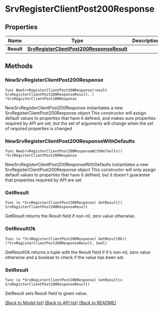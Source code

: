# SrvRegisterClientPost200Response

## Properties

Name | Type | Description | Notes
------------ | ------------- | ------------- | -------------
**Result** | [**SrvRegisterClientPost200ResponseResult**](SrvRegisterClientPost200ResponseResult.md) |  | 

## Methods

### NewSrvRegisterClientPost200Response

`func NewSrvRegisterClientPost200Response(result SrvRegisterClientPost200ResponseResult, ) *SrvRegisterClientPost200Response`

NewSrvRegisterClientPost200Response instantiates a new SrvRegisterClientPost200Response object
This constructor will assign default values to properties that have it defined,
and makes sure properties required by API are set, but the set of arguments
will change when the set of required properties is changed

### NewSrvRegisterClientPost200ResponseWithDefaults

`func NewSrvRegisterClientPost200ResponseWithDefaults() *SrvRegisterClientPost200Response`

NewSrvRegisterClientPost200ResponseWithDefaults instantiates a new SrvRegisterClientPost200Response object
This constructor will only assign default values to properties that have it defined,
but it doesn't guarantee that properties required by API are set

### GetResult

`func (o *SrvRegisterClientPost200Response) GetResult() SrvRegisterClientPost200ResponseResult`

GetResult returns the Result field if non-nil, zero value otherwise.

### GetResultOk

`func (o *SrvRegisterClientPost200Response) GetResultOk() (*SrvRegisterClientPost200ResponseResult, bool)`

GetResultOk returns a tuple with the Result field if it's non-nil, zero value otherwise
and a boolean to check if the value has been set.

### SetResult

`func (o *SrvRegisterClientPost200Response) SetResult(v SrvRegisterClientPost200ResponseResult)`

SetResult sets Result field to given value.



[[Back to Model list]](../README.md#documentation-for-models) [[Back to API list]](../README.md#documentation-for-api-endpoints) [[Back to README]](../README.md)


